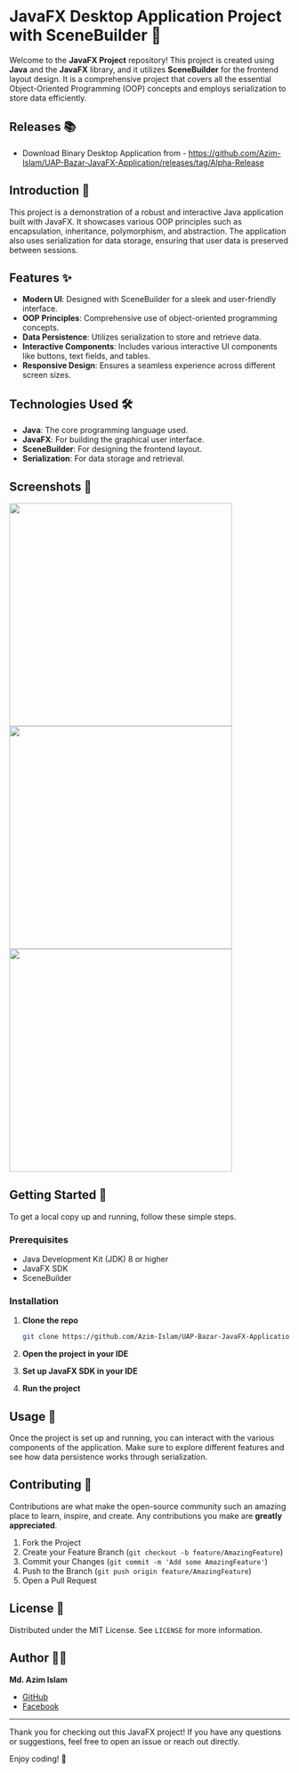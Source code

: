 # JavaFX Desktop Application Project with SceneBuilder 🎨

Welcome to the **JavaFX Project** repository! This project is created using **Java** and the **JavaFX** library, and it utilizes **SceneBuilder** for the frontend layout design. It is a comprehensive project that covers all the essential Object-Oriented Programming (OOP) concepts and employs serialization to store data efficiently.

## Releases 📚
- Download Binary Desktop Application from - https://github.com/Azim-Islam/UAP-Bazar-JavaFX-Application/releases/tag/Alpha-Release

## Introduction 📝

This project is a demonstration of a robust and interactive Java application built with JavaFX. It showcases various OOP principles such as encapsulation, inheritance, polymorphism, and abstraction. The application also uses serialization for data storage, ensuring that user data is preserved between sessions.

## Features ✨

- **Modern UI**: Designed with SceneBuilder for a sleek and user-friendly interface.
- **OOP Principles**: Comprehensive use of object-oriented programming concepts.
- **Data Persistence**: Utilizes serialization to store and retrieve data.
- **Interactive Components**: Includes various interactive UI components like buttons, text fields, and tables.
- **Responsive Design**: Ensures a seamless experience across different screen sizes.

## Technologies Used 🛠️

- **Java**: The core programming language used.
- **JavaFX**: For building the graphical user interface.
- **SceneBuilder**: For designing the frontend layout.
- **Serialization**: For data storage and retrieval.
  
## Screenshots 📸
<img src="https://i.ibb.co/rdmM5b7/Screenshot-2024-06-24-002616.png" width="400" />
<img src="https://i.ibb.co/cLzTn0f/Screenshot-2024-06-24-002721.png" width="400" />
<img src="https://i.ibb.co/hHCy1rC/Screenshot-2024-06-24-002808.png" width="400" />

## Getting Started 🎯

To get a local copy up and running, follow these simple steps.

### Prerequisites

- Java Development Kit (JDK) 8 or higher
- JavaFX SDK
- SceneBuilder

### Installation

1. **Clone the repo**
   ```sh
   git clone https://github.com/Azim-Islam/UAP-Bazar-JavaFX-Application.git
   ```

2. **Open the project in your IDE**

3. **Set up JavaFX SDK in your IDE**

4. **Run the project**

## Usage 🚀

Once the project is set up and running, you can interact with the various components of the application. Make sure to explore different features and see how data persistence works through serialization.


## Contributing 🤝

Contributions are what make the open-source community such an amazing place to learn, inspire, and create. Any contributions you make are **greatly appreciated**.

1. Fork the Project
2. Create your Feature Branch (`git checkout -b feature/AmazingFeature`)
3. Commit your Changes (`git commit -m 'Add some AmazingFeature'`)
4. Push to the Branch (`git push origin feature/AmazingFeature`)
5. Open a Pull Request

## License 📄

Distributed under the MIT License. See `LICENSE` for more information.

## Author 👨‍💻

**Md. Azim Islam**

- [GitHub](https://github.com/Azim-Islam)
- [Facebook](https://www.facebook.com/ANHW.ogg/)

---

Thank you for checking out this JavaFX project! If you have any questions or suggestions, feel free to open an issue or reach out directly.

Enjoy coding! 🚀
